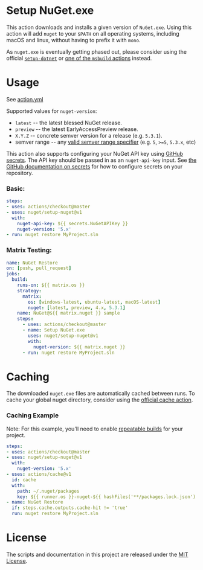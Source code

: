 # Setup NuGet.exe

This action downloads and installs a given version of `NuGet.exe`. Using this
action will add `nuget` to your `$PATH` on all operating systems, including
macOS and linux, without having to prefix it with `mono`.

As `nuget.exe` is eventually getting phased out, please consider using the
official [`setup-dotnet`](https://github.com/actions/setup-dotnet) or
[one of the `msbuild` actions](https://github.com/marketplace?utf8=%E2%9C%93&query=msbuild)
instead.

# Usage

See [action.yml](action.yml)

Supported values for `nuget-version`:

* `latest` -- the latest blessed NuGet release.
* `preview` -- the latest EarlyAccessPreview release.
* `X.Y.Z` -- concrete semver version for a release (e.g. `5.3.1`).
* semver range -- any [valid semver range specifier](https://github.com/npm/node-semver#ranges) (e.g. `5`, `>=5`, `5.3.x`, etc)

This action also supports configuring your NuGet API key using
[GitHub secrets](https://help.github.com/en/actions/automating-your-workflow-with-github-actions/creating-and-using-encrypted-secrets).
The API key should be passed in as an `nuget-api-key` input. See
[the GitHub documentation on secrets](https://help.github.com/en/actions/automating-your-workflow-with-github-actions/creating-and-using-encrypted-secrets#creating-encrypted-secrets)
for how to configure secrets on your repository.

### Basic:

```yaml
steps:
- uses: actions/checkout@master
- uses: nuget/setup-nuget@v1
  with:
    nuget-api-key: ${{ secrets.NuGetAPIKey }}
    nuget-version: '5.x'
- run: nuget restore MyProject.sln
```

### Matrix Testing:

```yaml
name: NuGet Restore
on: [push, pull_request]
jobs:
  build:
    runs-on: ${{ matrix.os }}
    strategy:
      matrix:
        os: [windows-latest, ubuntu-latest, macOS-latest]
        nuget: [latest, preview, 4.x, 5.3.1]
    name: NuGet@${{ matrix.nuget }} sample
    steps:
      - uses: actions/checkout@master
      - name: Setup NuGet.exe
        uses: nuget/setup-nuget@v1
        with:
          nuget-version: ${{ matrix.nuget }}
      - run: nuget restore MyProject.sln
```

# Caching

The downloaded `nuget.exe` files are automatically cached between runs. To cache
your global nuget directory, consider using the [official cache action](https://github.com/actions/cache/blob/master/examples.md#c---nuget).

### Caching Example

Note: For this example, you'll need to enable [repeatable builds](https://devblogs.microsoft.com/nuget/enable-repeatable-package-restores-using-a-lock-file/) for your project.

```yaml
steps:
- uses: actions/checkout@master
- uses: nuget/setup-nuget@v1
  with:
    nuget-version: '5.x'
- uses: actions/cache@v1
  id: cache
  with:
    path: ~/.nuget/packages
    key: ${{ runner.os }}-nuget-${{ hashFiles('**/packages.lock.json') }}
- name: NuGet Restore
  if: steps.cache.outputs.cache-hit != 'true'
  run: nuget restore MyProject.sln
```

# License

The scripts and documentation in this project are released under the [MIT License](LICENSE).
